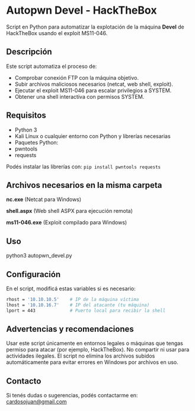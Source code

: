 # Autopwn Devel - HackTheBox

Script en Python para automatizar la explotación de la máquina **Devel** de HackTheBox usando el exploit MS11-046.


## Descripción

Este script automatiza el proceso de:

- Comprobar conexión FTP con la máquina objetivo.  
- Subir archivos maliciosos necesarios (netcat, web shell, exploit).  
- Ejecutar el exploit MS11-046 para escalar privilegios a SYSTEM.  
- Obtener una shell interactiva con permisos SYSTEM.


## Requisitos

- Python 3  
- Kali Linux o cualquier entorno con Python y librerías necesarias  
- Paquetes Python:  
- pwntools  
- requests

Podés instalar las librerías con: `pip install pwntools requests`


## Archivos necesarios en la misma carpeta

**nc.exe** (Netcat para Windows)

**shell.aspx** (Web shell ASPX para ejecución remota)

**ms11-046.exe** (Exploit compilado para Windows)


## Uso

python3 autopwn_devel.py


## Configuración

En el script, modificá estas variables si es necesario:

```bash
rhost = '10.10.10.5'    # IP de la máquina víctima  
lhost = '10.10.16.7'    # IP del atacante (tu máquina)  
lport = 443             # Puerto local para recibir la shell  
```

## Advertencias y recomendaciones

Usar este script únicamente en entornos legales o máquinas que tengas permiso para atacar (por ejemplo, HackTheBox).
No compartir ni usar para actividades ilegales.
El script no elimina los archivos subidos automáticamente para evitar errores en Windows por archivos en uso.


## Contacto

Si tenés dudas o sugerencias, podés contactarme en: cardosojuan@gmail.com
